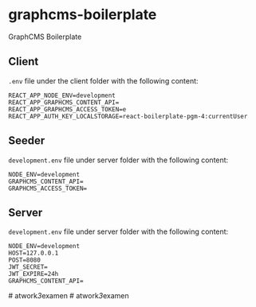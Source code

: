 # graphcms-boilerplate
GraphCMS Boilerplate

## Client

`.env` file under the client folder with the following content:

```
REACT_APP_NODE_ENV=development
REACT_APP_GRAPHCMS_CONTENT_API=
REACT_APP_GRAPHCMS_ACCESS_TOKEN=e
REACT_APP_AUTH_KEY_LOCALSTORAGE=react-boilerplate-pgm-4:currentUser
```
## Seeder

`development.env` file under server folder with the following content:

```
NODE_ENV=development
GRAPHCMS_CONTENT_API=
GRAPHCMS_ACCESS_TOKEN=
```

## Server

`development.env` file under server folder with the following content:

```
NODE_ENV=development
HOST=127.0.0.1
POST=8080
JWT_SECRET=
JWT_EXPIRE=24h
GRAPHCMS_CONTENT_API=
```
#   a t w o r k _ 3 _ e x a m e n  
 #   a t w o r k _ 3 _ e x a m e n  
 